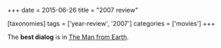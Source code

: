 +++
date = 2015-06-26
title = "2007 review"

[taxonomies]
tags = ['year-review', '2007']
categories = ['movies']
+++

The **best dialog** is in [The Man from Earth].

  [The Man from Earth]: http://tshepang.net/the-man-from-earth

